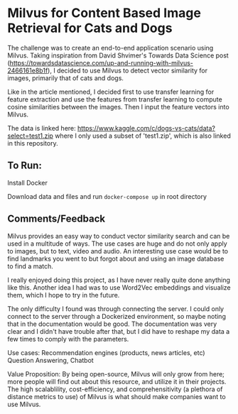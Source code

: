 # Milvus for Content Based Image Retrieval for Cats and Dogs

The challenge was to create an end-to-end application scenario using Milvus. 
Taking inspiration from David Shvimer's Towards Data Science post (https://towardsdatascience.com/up-and-running-with-milvus-2466161e8b1f), I decided to use Milvus to detect vector similarity for images, primarily that of cats and dogs.

Like in the article mentioned, I decided first to use transfer learning for feature extraction and use the features from transfer learning to compute cosine similarities between the images. Then I input the feature vectors into Milvus.

The data is linked here: https://www.kaggle.com/c/dogs-vs-cats/data?select=test1.zip where I only used a subset of 'test1.zip', which is also linked in this repository.

## To Run:
Install Docker

Download data and files and run `docker-compose up` in root directory

## Comments/Feedback
Milvus provides an easy way to conduct vector similarity search and can be used in a multitude of ways. The use cases are huge and do not only apply to images, but to text, video and audio. An interesting use case would be to find landmarks you went to but forgot about and using an image database to find a match.

I really enjoyed doing this project, as I have never really quite done anything like this. Another idea I had was to use Word2Vec embeddings and visualize them, which I hope to try in the future. 

The only difficulty I found was through connecting the server. I could only connect to the server through a Dockerized environment, so maybe noting that in the documentation would be good. The documentation was very clear and I didn't have trouble after that, but I did have to reshape my data a few times to comply with the parameters.

Use cases:
Recommendation engines (products, news articles, etc)
Question Answering, Chatbot

Value Proposition: By being open-source, Milvus will only grow from here; more people will find out about this resource, and utilize it in their projects. The high scalablility, cost-efficiency, and comprehensitivity (a plethora of distance metrics to use) of Milvus is what should make companies want to use Milvus.
